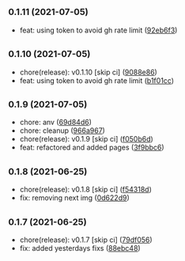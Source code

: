 ## <small>0.1.11 (2021-07-05)</small>

* feat: using token to avoid gh rate limit ([92eb6f3](https://github.com/simonecorsi/simonecorsi.dev/commit/92eb6f3))



## <small>0.1.10 (2021-07-05)</small>

* chore(release): v0.1.10 [skip ci] ([9088e86](https://github.com/simonecorsi/simonecorsi.dev/commit/9088e86))
* feat: using token to avoid gh rate limit ([b1f01cc](https://github.com/simonecorsi/simonecorsi.dev/commit/b1f01cc))



## <small>0.1.9 (2021-07-05)</small>

* chore: anv ([69d84d6](https://github.com/simonecorsi/simonecorsi.dev/commit/69d84d6))
* chore: cleanup ([966a967](https://github.com/simonecorsi/simonecorsi.dev/commit/966a967))
* chore(release): v0.1.9 [skip ci] ([f050b6d](https://github.com/simonecorsi/simonecorsi.dev/commit/f050b6d))
* feat: refactored and added pages ([3f9bbc6](https://github.com/simonecorsi/simonecorsi.dev/commit/3f9bbc6))



## <small>0.1.8 (2021-06-25)</small>

* chore(release): v0.1.8 [skip ci] ([f54318d](https://github.com/simonecorsi/simonecorsi.dev/commit/f54318d))
* fix: removing next img ([0d622d9](https://github.com/simonecorsi/simonecorsi.dev/commit/0d622d9))



## <small>0.1.7 (2021-06-25)</small>

* chore(release): v0.1.7 [skip ci] ([79df056](https://github.com/simonecorsi/simonecorsi.dev/commit/79df056))
* fix: added yesterdays fixs ([88ebc48](https://github.com/simonecorsi/simonecorsi.dev/commit/88ebc48))



